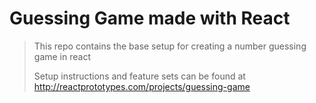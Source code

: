 # Guessing Game made with React

> This repo contains the base setup for creating a number guessing game in react
>
> Setup instructions and feature sets can be found at <a href="http://reactprototypes.com/projects/guessing-game" target="_blank">http://reactprototypes.com/projects/guessing-game</a>
